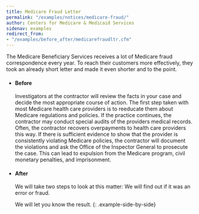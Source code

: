 ```yaml
---
title: Medicare Fraud Letter
permalink: "/examples/notices/medicare-fraud/"
author: Centers for Medicare & Medicaid Services
sidenav: examples
redirect_from:
- "/examples/before_after/medicarefraudltr.cfm"
---
```


The Medicare Beneficiary Services receives a lot of Medicare fraud correspondence every year. To reach their customers more effectively, they took an already short letter and made it even shorter and to the point.

* #### Before

  Investigators at the contractor will review the facts in your case and decide the most appropriate course of action. The first step taken with most Medicare health care providers is to reeducate them about Medicare regulations and policies. If the practice continues, the contractor may conduct special audits of the providers medical records. Often, the contractor recovers overpayments to health care providers this way. If there is sufficient evidence to show that the provider is consistently violating Medicare policies, the contractor will document the violations and ask the Office of the Inspector General to prosecute the case. This can lead to expulsion from the Medicare program, civil monetary penalties, and imprisonment.

* #### After

  We will take two steps to look at this matter: We will find out if it was an error or fraud.

  We will let you know the result.
{: .example-side-by-side}
